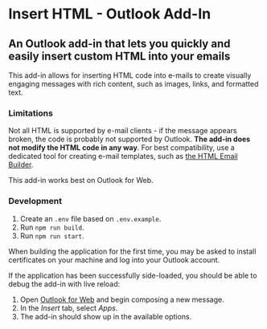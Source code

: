 # Insert HTML - Outlook Add-In
## An Outlook add-in that lets you quickly and easily insert custom HTML into your emails

This add-in allows for inserting HTML code into e-mails to create visually engaging messages with rich content, such as images, links, and formatted text.

### Limitations

Not all HTML is supported by e-mail clients - if the message appears broken, the code is probably not supported by Outlook. **The add-in does not modify the HTML code in any way**.
For best compatibility, use a dedicated tool for creating e-mail templates, such as [the HTML Email Builder](https://inetum-poland.github.io/html-email-builder/).

This add-in works best on Outlook for Web.

### Development

1. Create an `.env` file based on `.env.example`.
2. Run `npm run build`.
3. Run `npm run start`.

When building the application for the first time, you may be asked to install certificates on your machine and log into your Outlook account.

If the application has been successfully side-loaded, you should be able to debug the add-in with live reload:

1. Open [Outlook for Web](https://outlook.office.com) and begin composing a new message.
2. In the *Insert* tab, select *Apps*.
3. The add-in should show up in the available options.
